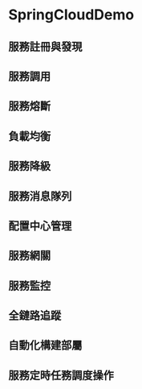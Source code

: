 # SpringCloudDemo

## 服務註冊與發現

## 服務調用

## 服務熔斷

## 負載均衡

## 服務降級

## 服務消息隊列

## 配置中心管理

## 服務網關

## 服務監控

## 全鏈路追蹤

## 自動化構建部屬

## 服務定時任務調度操作
